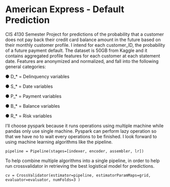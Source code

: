 # American Express - Default Prediction
CIS 4130 Semester Project for predictions of the probability that a customer does not pay back their credit card balance amount in the future based on their monthly customer profile. I intend for each customer_ID, the probability of a future payment default. The dataset is 50GB from Kaggle and it contains aggregated profile features for each customer at each statement date. Features are anonymized and normalized, and fall into the following general categories:

●	D_* = Delinquency variables

●	S_* = Date variables

●	P_* = Payment variables

●	B_* = Balance variables

●	R_* = Risk variables

I’ll choose pyspark because it runs operations using multiple machine while pandas only use single machine. Pyspark can perform lazy operation so that we have no to wait every operations to be finished. I look forward to using machine learning algorithms like the pipeline.
    
    pipeline = Pipeline(stages=[indexer, encoder, assembler, lr])
To help combine multiple algorithms into a single pipeline, in order to help run crossvalidator in retrieving the best logistical model for predictions.
    
    cv = CrossValidator(estimator=pipeline, estimatorParamMaps=grid, evaluator=evaluator, numFolds=3 )
